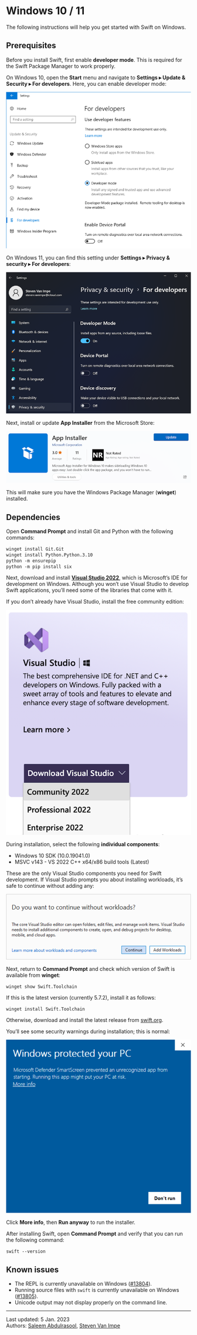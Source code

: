 # Windows 10 / 11

The following instructions will help you get started with Swift on Windows.

## Prerequisites

Before you install Swift, first enable **developer mode**. This is required for the Swift Package Manager to work properly.

On Windows 10, open the **Start** menu and navigate to **Settings ▸ Update & Security ▸ For developers**. Here, you can enable developer mode:

![](developer-mode-10.png)

On Windows 11, you can find this setting under **Settings ▸ Privacy & security ▸ For developers**:

![](developer-mode-11.png)

Next, install or update **App Installer** from the Microsoft Store:

![](app-installer.png)

This will make sure you have the Windows Package Manager (**winget**) installed.

## Dependencies

Open **Command Prompt** and install Git and Python with the following commands:

```
winget install Git.Git
winget install Python.Python.3.10
python -m ensurepip
python -m pip install six
```

Next, download and install [**Visual Studio 2022**](https://visualstudio.microsoft.com), which is Microsoft’s IDE for development on Windows. Although you won’t use Visual Studio to develop Swift applications, you’ll need some of the libraries that come with it.

If you don’t already have Visual Studio, install the free community edition:

![](visual-studio.png)

During installation, select the following **individual components**:

- Windows 10 SDK (10.0.19041.0)
- MSVC v143 - VS 2022 C++ x64/x86 build tools (Latest)

These are the only Visual Studio components you need for Swift development. If Visual Studio prompts you about installing workloads, it’s safe to continue without adding any:

![](visual-studio-workloads.png)

Next, return to **Command Prompt** and check which version of Swift is available from **winget**:

```
winget show Swift.Toolchain
```

If this is the latest version (currently 5.7.2), install it as follows:

```
winget install Swift.Toolchain
```

Otherwise, download and install the latest release from [swift.org](https://swift.org/download/#releases).

You’ll see some security warnings during installation; this is normal:

![](security-warning.png)

Click **More info**, then **Run anyway** to run the installer.

After installing Swift, open **Command Prompt** and verify that you can run the following command:

```
swift --version
```

## Known issues

- The REPL is currently unavailable on Windows ([#13804](https://bugs.swift.org/browse/SR-13804)).
- Running source files with `swift` is currently unavailable on Windows ([#13805](https://bugs.swift.org/browse/SR-13805)).
- Unicode output may not display properly on the command line.

---

Last updated: 5 Jan. 2023 \
Authors: [Saleem Abdulrasool](https://github.com/compnerd), [Steven Van Impe](https://github.com/svanimpe)
